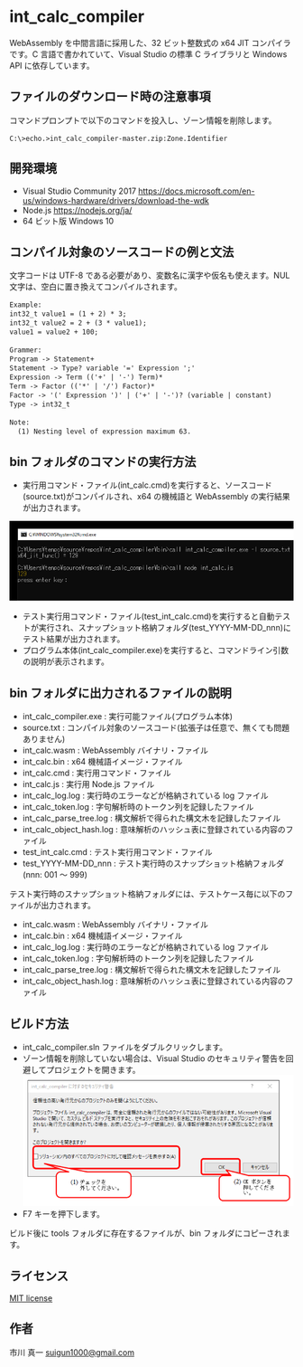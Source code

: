 
# int_calc_compiler

WebAssembly を中間言語に採用した、32 ビット整数式の x64 JIT コンパイラです。C 言語で書かれていて、Visual Studio の標準 C ライブラリと Windows API に依存しています。

## ファイルのダウンロード時の注意事項

コマンドプロンプトで以下のコマンドを投入し、ゾーン情報を削除します。

```
C:\>echo.>int_calc_compiler-master.zip:Zone.Identifier
```

## 開発環境

* Visual Studio Community 2017
https://docs.microsoft.com/en-us/windows-hardware/drivers/download-the-wdk
* Node.js
https://nodejs.org/ja/
* 64 ビット版 Windows 10

## コンパイル対象のソースコードの例と文法

文字コードは UTF-8 である必要があり、変数名に漢字や仮名も使えます。NUL 文字は、空白に置き換えてコンパイルされます。

```
Example:
int32_t value1 = (1 + 2) * 3;
int32_t value2 = 2 + (3 * value1);
value1 = value2 + 100;

Grammer:
Program -> Statement+
Statement -> Type? variable '=' Expression ';'
Expression -> Term (('+' | '-') Term)*
Term -> Factor (('*' | '/') Factor)*
Factor -> '(' Expression ')' | ('+' | '-')? (variable | constant)
Type -> int32_t

Note:
  (1) Nesting level of expression maximum 63.
```

## bin フォルダのコマンドの実行方法

* 実行用コマンド・ファイル(int_calc.cmd)を実行すると、ソースコード(source.txt)がコンパイルされ、x64 の機械語と WebAssembly の実行結果が出力されます。

![screen shot](https://raw.githubusercontent.com/tenpoku1000/int_calc_compiler/master/images/README.PNG)

* テスト実行用コマンド・ファイル(test_int_calc.cmd)を実行すると自動テストが実行され、スナップショット格納フォルダ(test_YYYY-MM-DD_nnn)にテスト結果が出力されます。
* プログラム本体(int_calc_compiler.exe)を実行すると、コマンドライン引数の説明が表示されます。

## bin フォルダに出力されるファイルの説明

* int_calc_compiler.exe    : 実行可能ファイル(プログラム本体)
* source.txt               : コンパイル対象のソースコード(拡張子は任意で、無くても問題ありません)
* int_calc.wasm            : WebAssembly バイナリ・ファイル
* int_calc.bin             : x64 機械語イメージ・ファイル
* int_calc.cmd             : 実行用コマンド・ファイル
* int_calc.js              : 実行用 Node.js ファイル
* int_calc_log.log         : 実行時のエラーなどが格納されている log ファイル
* int_calc_token.log       : 字句解析時のトークン列を記録したファイル
* int_calc_parse_tree.log  : 構文解析で得られた構文木を記録したファイル
* int_calc_object_hash.log : 意味解析のハッシュ表に登録されている内容のファイル
* test_int_calc.cmd        : テスト実行用コマンド・ファイル
* test_YYYY-MM-DD_nnn      : テスト実行時のスナップショット格納フォルダ(nnn: 001 ～ 999)

テスト実行時のスナップショット格納フォルダには、テストケース毎に以下のファイルが出力されます。

* int_calc.wasm            : WebAssembly バイナリ・ファイル
* int_calc.bin             : x64 機械語イメージ・ファイル
* int_calc_log.log         : 実行時のエラーなどが格納されている log ファイル
* int_calc_token.log       : 字句解析時のトークン列を記録したファイル
* int_calc_parse_tree.log  : 構文解析で得られた構文木を記録したファイル
* int_calc_object_hash.log : 意味解析のハッシュ表に登録されている内容のファイル

## ビルド方法

* int_calc_compiler.sln ファイルをダブルクリックします。
* ゾーン情報を削除していない場合は、Visual Studio のセキュリティ警告を回避してプロジェクトを開きます。  
![warning](https://raw.githubusercontent.com/tenpoku1000/int_calc_compiler/master/images/MSVC.PNG)
* F7 キーを押下します。

ビルド後に tools フォルダに存在するファイルが、bin フォルダにコピーされます。

## ライセンス

[MIT license](https://raw.githubusercontent.com/tenpoku1000/int_calc_compiler/master/LICENSE)

## 作者

市川 真一 <suigun1000@gmail.com>

